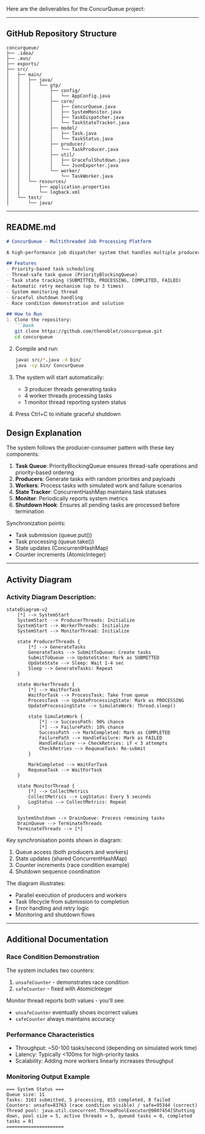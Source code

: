 Here are the deliverables for the ConcurQueue project:

---

## GitHub Repository Structure
```
concurqueue/
├── .idea/
├── .mvn/
├── exports/
├── src/
│   ├── main/
│   │   ├── java/
│   │   │   └── gtp/
│   │   │       ├── config/
│   │   │       │   └── AppConfig.java
│   │   │       ├── core/
│   │   │       │   ├── ConcurQueue.java
│   │   │       │   ├── SystemMonitor.java
│   │   │       │   ├── TaskDispatcher.java
│   │   │       │   └── TaskStateTracker.java
│   │   │       ├── model/
│   │   │       │   ├── Task.java
│   │   │       │   └── TaskStatus.java
│   │   │       ├── producer/
│   │   │       │   └── TaskProducer.java
│   │   │       ├── util/
│   │   │       │   ├── GracefulShutdown.java
│   │   │       │   └── JsonExporter.java
│   │   │       └── worker/
│   │   │           └── TaskWorker.java
│   │   └── resources/
│   │       ├── application.properties
│   │       └── logback.xml
│   └── test/
│       └── java/
```

---

## README.md

```markdown
# ConcurQueue - Multithreaded Job Processing Platform

A high-performance job dispatcher system that handles multiple producer clients submitting jobs and distributes them to worker threads for concurrent processing.

## Features
- Priority-based task scheduling
- Thread-safe task queue (PriorityBlockingQueue)
- Task state tracking (SUBMITTED, PROCESSING, COMPLETED, FAILED)
- Automatic retry mechanism (up to 3 times)
- System monitoring thread
- Graceful shutdown handling
- Race condition demonstration and solution

## How to Run
1. Clone the repository:
   ```bash
   git clone https://github.com/thenoblet/concurqueue.git
   cd concurqueue
   ```

2. Compile and run:
   ```bash
   javac src/*.java -d bin/
   java -cp bin/ ConcurQueue
   ```

3. The system will start automatically:
    - 3 producer threads generating tasks
    - 4 worker threads processing tasks
    - 1 monitor thread reporting system status

4. Press Ctrl+C to initiate graceful shutdown

## Design Explanation
The system follows the producer-consumer pattern with these key components:

1. **Task Queue**: PriorityBlockingQueue ensures thread-safe operations and priority-based ordering
2. **Producers**: Generate tasks with random priorities and payloads
3. **Workers**: Process tasks with simulated work and failure scenarios
4. **State Tracker**: ConcurrentHashMap maintains task statuses
5. **Monitor**: Periodically reports system metrics
6. **Shutdown Hook**: Ensures all pending tasks are processed before termination

Synchronization points:
- Task submission (queue.put())
- Task processing (queue.take())
- State updates (ConcurrentHashMap)
- Counter increments (AtomicInteger)

---

## Activity Diagram

### Activity Diagram Description:
```mermaid
stateDiagram-v2
    [*] --> SystemStart
    SystemStart --> ProducerThreads: Initialize
    SystemStart --> WorkerThreads: Initialize
    SystemStart --> MonitorThread: Initialize
    
    state ProducerThreads {
        [*] --> GenerateTasks
        GenerateTasks --> SubmitToQueue: Create tasks
        SubmitToQueue --> UpdateState: Mark as SUBMITTED
        UpdateState --> Sleep: Wait 1-4 sec
        Sleep --> GenerateTasks: Repeat
    }
    
    state WorkerThreads {
        [*] --> WaitForTask
        WaitForTask --> ProcessTask: Take from queue
        ProcessTask --> UpdateProcessingState: Mark as PROCESSING
        UpdateProcessingState --> SimulateWork: Thread.sleep()
        
        state SimulateWork {
            [*] --> SuccessPath: 90% chance
            [*] --> FailurePath: 10% chance
            SuccessPath --> MarkCompleted: Mark as COMPLETED
            FailurePath --> HandleFailure: Mark as FAILED
            HandleFailure --> CheckRetries: if < 3 attempts
            CheckRetries --> RequeueTask: Re-submit
        }
        
        MarkCompleted --> WaitForTask
        RequeueTask --> WaitForTask
    }
    
    state MonitorThread {
        [*] --> CollectMetrics
        CollectMetrics --> LogStatus: Every 5 seconds
        LogStatus --> CollectMetrics: Repeat
    }
    
    SystemShutdown --> DrainQueue: Process remaining tasks
    DrainQueue --> TerminateThreads
    TerminateThreads --> [*]
```

Key synchronisation points shown in diagram:
1. Queue access (both producers and workers)
2. State updates (shared ConcurrentHashMap)
3. Counter increments (race condition example)
4. Shutdown sequence coordination

The diagram illustrates:
- Parallel execution of producers and workers
- Task lifecycle from submission to completion
- Error handling and retry logic
- Monitoring and shutdown flows

---

## Additional Documentation

### Race Condition Demonstration
The system includes two counters:
1. `unsafeCounter` - demonstrates race condition
2. `safeCounter` - fixed with AtomicInteger

Monitor thread reports both values - you'll see:
- `unsafeCounter` eventually shows incorrect values
- `safeCounter` always maintains accuracy

### Performance Characteristics
- Throughput: ~50-100 tasks/second (depending on simulated work time)
- Latency: Typically <100ms for high-priority tasks
- Scalability: Adding more workers linearly increases throughput

### Monitoring Output Example
```
=== System Status ===
Queue size: 11
Tasks: 3163 submitted, 5 processing, 855 completed, 8 failed
Counters: unsafe=83763 (race condition visible) / safe=95344 (correct)
Thread pool: java.util.concurrent.ThreadPoolExecutor@9807454[Shutting down, pool size = 5, active threads = 5, queued tasks = 0, completed tasks = 0]
=====================
```